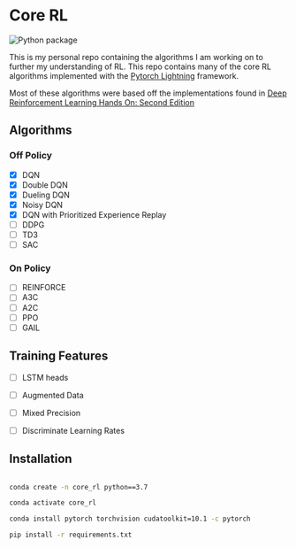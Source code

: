 # Core RL

![Python package](https://github.com/djbyrne/core_rl/workflows/Python%20package/badge.svg?branch=master)

This is my personal repo containing the algorithms I am working on to further my understanding of RL. This repo contains
many of the core RL algorithms implemented with the 
[Pytorch Lightning](https://github.com/PyTorchLightning/pytorch-lightning) framework. 

Most of these algorithms were based off the implementations found in 
[Deep Reinforcement Learning Hands On: Second Edition](https://github.com/PacktPublishing/Deep-Reinforcement-Learning-Hands-On-Second-Edition)

## Algorithms

### Off Policy
- [X] DQN
- [X] Double DQN
- [X] Dueling DQN
- [X] Noisy DQN
- [X] DQN with Prioritized Experience Replay
- [ ] DDPG
- [ ] TD3
- [ ] SAC

### On Policy
- [ ] REINFORCE
- [ ] A3C
- [ ] A2C
- [ ] PPO
- [ ] GAIL

## Training Features
- [ ] LSTM heads
- [ ] Augmented Data
- [ ] Mixed Precision
- [ ] Discriminate Learning Rates


## Installation

````bash

conda create -n core_rl python==3.7

conda activate core_rl

conda install pytorch torchvision cudatoolkit=10.1 -c pytorch

pip install -r requirements.txt

````